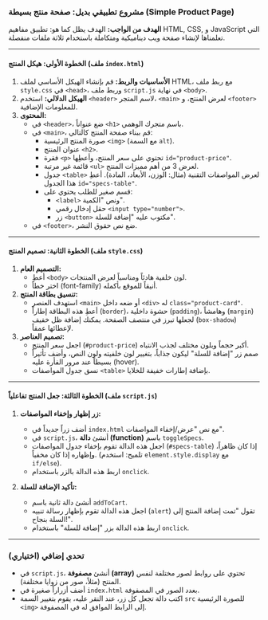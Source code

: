 
### **مشروع تطبيقي بديل: صفحة منتج بسيطة (Simple Product Page)**

**الهدف من الواجب:**
الهدف يظل كما هو: تطبيق مفاهيم HTML, CSS, و JavaScript التي تعلمناها لإنشاء صفحة ويب ديناميكية ومتكاملة باستخدام ثلاثة ملفات منفصلة.

---
#### **الخطوة الأولى: هيكل المنتج (ملف `index.html`)**

1.  **الأساسيات والربط:** قم بإنشاء الهيكل الأساسي لملف HTML، مع ربط ملف `style.css` في `<head>`، وربط ملف `script.js` في نهاية `<body>`.
2.  **الهيكل الدلالي:** استخدم `<header>` لاسم المتجر، `<main>` لعرض المنتج، و `<footer>` للمعلومات الإضافية.
3.  **المحتوى:**
    * في `<header>`، ضع عنواناً `<h1>` باسم متجرك الوهمي.
    * في `<main>`، قم ببناء صفحة المنتج كالتالي:
        * صورة المنتج الرئيسية `<img>` (مع السمة `alt`).
        * عنوان المنتج `<h2>`.
        * فقرة `<p>` تحتوي على سعر المنتج، وأعطِها `id="product-price"`.
        * قائمة غير مرتبة `<ul>` لعرض 3 من أهم مميزات المنتج.
        * جدول `<table>` لعرض المواصفات التقنية (مثال: الوزن، الأبعاد، المادة). أعطِ هذا الجدول `id="specs-table"`.
        * قسم صغير للطلب يحتوي على:
            * `<label>` ونص "الكمية".
            * حقل إدخال رقمي `<input type="number">`.
            * زر `<button>` مكتوب عليه "إضافة للسلة".
    * في `<footer>`، ضع نص حقوق النشر.

---
#### **الخطوة الثانية: تصميم المنتج (ملف `style.css`)**

1.  **التصميم العام:**
    * أعطِ `<body>` لون خلفية هادئاً ومناسباً لعرض المنتجات.
    * اختر خطاً (font-family) أنيقاً للموقع بأكمله.
2.  **تنسيق بطاقة المنتج:**
    * استهدف العنصر `<main>` أو ضعه داخل `<div>` له `class="product-card"`.
    * أعطِ هذه البطاقة إطاراً (`border`)، حشوة داخلية (`padding`)، وهامشاً (`margin`) لجعلها تبرز في منتصف الصفحة. يمكنك إضافة ظل خفيف (`box-shadow`) لإعطائها عمقاً.
3.  **تصميم العناصر:**
    * اجعل سعر المنتج (`#product-price`) أكبر حجماً وبلون مختلف لجذب الانتباه.
    * صمم زر "إضافة للسلة" ليكون جذاباً، بتغيير لون خلفيته ولون النص، وأضف تأثيراً بسيطاً عند مرور الفأرة عليه (hover).
    * نسق جدول المواصفات `<table>` بإضافة إطارات خفيفة للخلايا.

---
#### **الخطوة الثالثة: جعل المنتج تفاعلياً (ملف `script.js`)**

1.  **زر إظهار وإخفاء المواصفات:**
    * أضف زراً جديداً في `index.html` مع نص "عرض/إخفاء المواصفات".
    * في `script.js`، أنشئ **دالة (function)** باسم `toggleSpecs`.
    * اجعل هذه الدالة تقوم بإخفاء جدول المواصفات (`#specs-table`) إذا كان ظاهراً، وإظهاره إذا كان مخفياً. (تلميح: استخدم `element.style.display` مع `if/else`).
    * اربط هذه الدالة بالزر باستخدام `onclick`.

2.  **تأكيد الإضافة للسلة:**
    * أنشئ دالة ثانية باسم `addToCart`.
    * اجعل هذه الدالة تقوم بإظهار رسالة تنبيه (`alert`) تقول "تمت إضافة المنتج إلى السلة بنجاح!".
    * اربط هذه الدالة بزر "إضافة للسلة" باستخدام `onclick`.

---
### **تحدي إضافي (اختياري)**

* في `script.js`، أنشئ **مصفوفة (array)** تحتوي على روابط لصور مختلفة لنفس المنتج (مثلاً، صور من زوايا مختلفة).
* أضف أزراراً صغيرة في `index.html` بعدد الصور في المصفوفة.
* اكتب دالة تجعل كل زر، عند النقر عليه، يقوم بتغيير السمة `src` للصورة الرئيسية `<img>` إلى الرابط الموافق له في المصفوفة.
